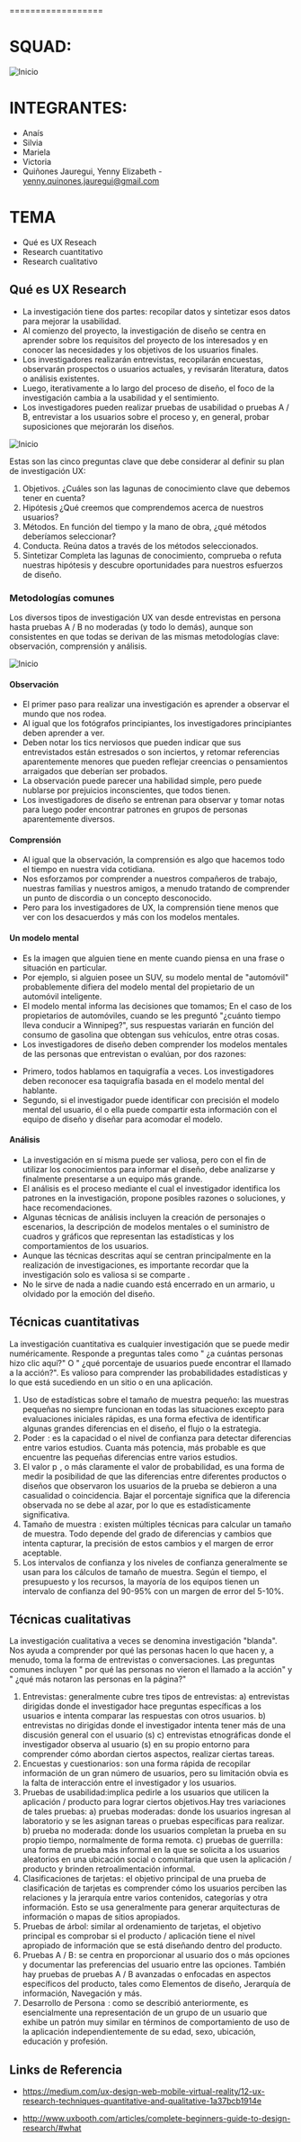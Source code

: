 
==================
# SQUAD:
![Inicio](images/squad.png)

# INTEGRANTES:  
- Anaís
- Silvia
- Mariela
- Victoria
- Quiñones Jauregui, Yenny Elizabeth - yenny.quinones.jauregui@gmail.com

# TEMA
- Qué es UX Reseach
- Research cuantitativo
- Research cualitativo


## Qué es UX Research

- La investigación tiene dos partes: recopilar datos y sintetizar esos datos para mejorar la usabilidad.
- Al comienzo del proyecto, la investigación de diseño se centra en aprender sobre los requisitos del proyecto de los interesados ​​y en conocer las necesidades y los objetivos de los usuarios finales.
- Los investigadores realizarán entrevistas, recopilarán encuestas, observarán prospectos o usuarios actuales, y revisarán literatura, datos o análisis existentes.
- Luego, iterativamente a lo largo del proceso de diseño, el foco de la investigación cambia a la usabilidad y el sentimiento. 
- Los investigadores pueden realizar pruebas de usabilidad o pruebas A / B, entrevistar a los usuarios sobre el proceso y, en general, probar suposiciones que mejorarán los diseños.


![Inicio](assets/images/ux-research.png)


Estas son las cinco preguntas clave que debe considerar al definir su plan de investigación UX:
1. Objetivos. ¿Cuáles son las lagunas de conocimiento clave que debemos tener en cuenta?
1. Hipótesis ¿Qué creemos que comprendemos acerca de nuestros usuarios?
2. Métodos. En función del tiempo y la mano de obra, ¿qué métodos deberíamos seleccionar?
3. Conducta. Reúna datos a través de los métodos seleccionados.
4. Sintetizar Completa las lagunas de conocimiento, comprueba o refuta nuestras hipótesis y descubre oportunidades para nuestros esfuerzos de diseño.


### Metodologías comunes
Los diversos tipos de investigación UX van desde entrevistas en persona hasta pruebas A / B no moderadas (y todo lo demás), aunque son consistentes en que todas se derivan de las mismas metodologías clave: observación, comprensión y análisis.

![Inicio](assets/images/metodos.png)


#### Observación
- El primer paso para realizar una investigación es aprender a observar el mundo que nos rodea.
- Al igual que los fotógrafos principiantes, los investigadores principiantes deben aprender a ver. 
- Deben notar los tics nerviosos que pueden indicar que sus entrevistados están estresados ​​o son inciertos, y retomar referencias aparentemente menores que pueden reflejar creencias o pensamientos arraigados que deberían ser probados.
- La observación puede parecer una habilidad simple, pero puede nublarse por prejuicios inconscientes, que todos tienen. 
- Los investigadores de diseño se entrenan para observar y tomar notas para luego poder encontrar patrones en grupos de personas aparentemente diversos.

#### Comprensión
- Al igual que la observación, la comprensión es algo que hacemos todo el tiempo en nuestra vida cotidiana.
- Nos esforzamos por comprender a nuestros compañeros de trabajo, nuestras familias y nuestros amigos, a menudo tratando de comprender un punto de discordia o un concepto desconocido. 
- Pero para los investigadores de UX, la comprensión tiene menos que ver con los desacuerdos y más con los modelos mentales.

#### Un modelo mental
- Es la imagen que alguien tiene en mente cuando piensa en una frase o situación en particular. 
- Por ejemplo, si alguien posee un SUV, su modelo mental de "automóvil" probablemente difiera del modelo mental del propietario de un automóvil inteligente. 
- El modelo mental informa las decisiones que tomamos; En el caso de los propietarios de automóviles, cuando se les preguntó "¿cuánto tiempo lleva conducir a Winnipeg?", sus respuestas variarán en función del consumo de gasolina que obtengan sus vehículos, entre otras cosas.
- Los investigadores de diseño deben comprender los modelos mentales de las personas que entrevistan o evalúan, por dos razones: 
* Primero, todos hablamos en taquigrafía a veces. Los investigadores deben reconocer esa taquigrafía basada en el modelo mental del hablante. 
* Segundo, si el investigador puede identificar con precisión el modelo mental del usuario, él o ella puede compartir esta información con el equipo de diseño y diseñar para acomodar el modelo.

#### Análisis
- La investigación en sí misma puede ser valiosa, pero con el fin de utilizar los conocimientos para informar el diseño, debe analizarse y finalmente presentarse a un equipo más grande. 
- El análisis es el proceso mediante el cual el investigador identifica los patrones en la investigación, propone posibles razones o soluciones, y hace recomendaciones.
- Algunas técnicas de análisis incluyen la creación de personajes o escenarios, la descripción de modelos mentales o el suministro de cuadros y gráficos que representan las estadísticas y los comportamientos de los usuarios.
- Aunque las técnicas descritas aquí se centran principalmente en la realización de investigaciones, es importante recordar que la investigación solo es valiosa si se comparte .
- No le sirve de nada a nadie cuando está encerrado en un armario, u olvidado por la emoción del diseño.

## Técnicas cuantitativas

La investigación cuantitativa es cualquier investigación que se puede medir numéricamente. Responde a preguntas tales como " ¿a cuántas personas hizo clic aquí?" O " ¿qué porcentaje de usuarios puede encontrar el llamado a la acción?". Es valioso para comprender las probabilidades estadísticas y lo que está sucediendo en un sitio o en una aplicación.

1. Uso de estadísticas sobre el tamaño de muestra  pequeño: las muestras pequeñas no siempre funcionan en todas las situaciones excepto para evaluaciones iniciales rápidas, es una forma efectiva de identificar algunas grandes diferencias en el diseño, el flujo o la estrategia.
2. Poder  : es la capacidad o el nivel de confianza para detectar diferencias entre varios estudios. Cuanta más potencia, más probable es que encuentre las pequeñas diferencias entre varios estudios.
3. El valor p  , o más claramente el valor de probabilidad, es una forma de medir la posibilidad de que las diferencias entre diferentes productos o diseños que observaron los usuarios de la prueba se debieron a una casualidad o coincidencia. Bajar el porcentaje significa que la diferencia observada no se debe al azar, por lo que es estadísticamente significativa.
4. Tamaño de muestra  : existen múltiples técnicas para calcular un tamaño de muestra. Todo depende del grado de diferencias y cambios que intenta capturar, la precisión de estos cambios y el margen de error aceptable.
5. Los intervalos de confianza y los niveles de confianza generalmente se usan para los cálculos de tamaño de muestra. Según el tiempo, el presupuesto y los recursos, la mayoría de los equipos tienen un intervalo de confianza del 90-95% con un margen de error del 5-10%.


## Técnicas cualitativas
La investigación cualitativa a veces se denomina investigación "blanda". Nos ayuda a comprender por qué las personas hacen lo que hacen y, a menudo, toma la forma de entrevistas o conversaciones. Las preguntas comunes incluyen " por qué las personas no vieron el llamado a la acción" y " ¿qué más notaron las personas en la página?"

1. Entrevistas : generalmente cubre tres tipos de entrevistas:
a) entrevistas dirigidas donde el investigador hace preguntas específicas a los usuarios e intenta comparar las respuestas con otros usuarios.
b) entrevistas no dirigidas donde el investigador intenta tener más de una discusión general con el usuario (s)
c) entrevistas etnográficas donde el investigador observa al usuario (s) en su propio entorno para comprender cómo abordan ciertos aspectos, realizar ciertas tareas.
2. Encuestas y cuestionarios : son una forma rápida de recopilar información de un gran número de usuarios, pero su limitación obvia es la falta de interacción entre el investigador y los usuarios.
3. Pruebas de usabilidad:implica pedirle a los usuarios que utilicen la aplicación / producto para lograr ciertos objetivos.Hay tres variaciones de tales pruebas:
a) pruebas moderadas: donde los usuarios ingresan al laboratorio y se les asignan tareas o pruebas específicas para realizar.
b) prueba no moderada: donde los usuarios completan la prueba en su propio tiempo, normalmente de forma remota.
c) pruebas de guerrilla : una forma de prueba más informal en la que se solicita a los usuarios aleatorios en una ubicación social o comunitaria que usen la aplicación / producto y brinden retroalimentación informal.
4. Clasificaciones de tarjetas : el objetivo principal de una prueba de clasificación de tarjetas es comprender cómo los usuarios perciben las relaciones y la jerarquía entre varios contenidos, categorías y otra información. Esto se usa generalmente para generar arquitecturas de información o mapas de sitios apropiados.
5. Pruebas de árbol: similar al ordenamiento de tarjetas, el objetivo principal es comprobar si el producto / aplicación tiene el nivel apropiado de información que se está diseñando dentro del producto.
6. Pruebas A / B : se centra en proporcionar al usuario dos o más opciones y documentar las preferencias del usuario entre las opciones. También hay pruebas de pruebas A / B avanzadas o enfocadas en aspectos específicos del producto, tales como Elementos de diseño, Jerarquía de información, Navegación y más.
7. Desarrollo de Persona  : como se describió anteriormente, es esencialmente una representación de un grupo de un usuario que exhibe un patrón muy similar en términos de comportamiento de uso de la aplicación independientemente de su edad, sexo, ubicación, educación y profesión.


## Links de Referencia
- https://medium.com/ux-design-web-mobile-virtual-reality/12-ux-research-techniques-quantitative-and-qualitative-1a37bcb1914e

- http://www.uxbooth.com/articles/complete-beginners-guide-to-design-research/#what

